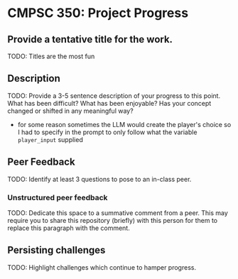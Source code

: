 # CMPSC 350: Project Progress

## Provide a tentative title for the work.

TODO: Titles are the most fun

## Description

TODO: Provide a 3-5 sentence description of your progress to this point. What has been
difficult? What has been enjoyable? Has your concept changed or shifted in any meaningful way?
- for some reason sometimes the LLM would create the player's choice so I had to specify in the prompt to only follow what the variable `player_input` supplied

## Peer Feedback

TODO: Identify at least 3 questions to pose to an in-class peer. 

### Unstructured peer feedback

TODO: Dedicate this space to a summative comment from a peer. This may require you to share
this repository (briefly) with this person for them to replace this paragraph with the comment.

## Persisting challenges

TODO: Highlight challenges which continue to hamper progress.
